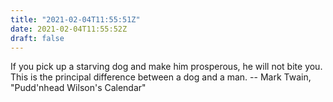 ```yaml
---
title: "2021-02-04T11:55:51Z"
date: 2021-02-04T11:55:52Z
draft: false
---
```


If you pick up a starving dog and make him prosperous, he will not bite you.
This is the principal difference between a dog and a man.
		-- Mark Twain, "Pudd'nhead Wilson's Calendar"
